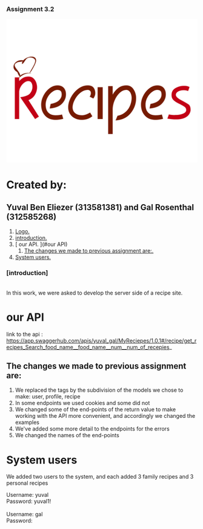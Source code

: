 ### Assignment 3.2
<a name="logo"></a>

![logo](logo.jpg)
# Created by:
## Yuval Ben Eliezer (313581381) and Gal Rosenthal (312585268)

1. [ Logo. ](#logo)
1. [introduction. ](#introduction)
1. [ our API. ](#our API)
    1. [ The changes we made to previous assignment are:. ](#changes)
1. [ System users. ](#users)

<a name="introduction"></a>
### [introduction]
<br>
In this work, we were asked to develop the server side of a recipe site.

<a name="our API"></a>
# our API
 link to the api : https://app.swaggerhub.com/apis/yuval_gal/MyReciepes/1.0.1#/recipe/get_recipes_Search_food_name__food_name__num__num_of_recepies_

<a name="changes"></a>
## The changes we made to previous assignment are:
1. We replaced the tags by the subdivision of the models we chose to make: user, profile, recipe
2. In some endpoints we used cookies and some did not
3. We changed some of the end-points of the return value to make working with the API more convenient, and accordingly we changed the examples
4. We've added some more detail to the endpoints for the errors
5. We changed the names of the end-points
 
<a name="users"></a>
# System users
We added two users to the system, and each added 3 family recipes and 3 personal recipes

Username: yuval
<br>
Password: yuval1!
<br>
<br>
Username: gal
<br>
Password:
